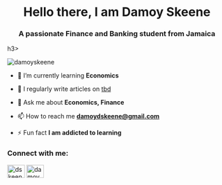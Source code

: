 <h1 align="center">Hello there, I am Damoy Skeene</h1>
<h3 align="center">A passionate Finance and Banking student from Jamaica</h3>h3>

<p align="left"> <img src="https://komarev.com/ghpvc/?username=damoyskeene&label=Profile%20views&color=0e75b6&style=flat" alt="damoyskeene" /> </p>

- 🌱 I’m currently learning **Economics**

- 📝 I regularly write articles on [tbd](tbd)

- 💬 Ask me about **Economics, Finance**

- 📫 How to reach me **damoydskeene@gmail.com**

- ⚡ Fun fact **I am addicted to learning**

<h3 align="left">Connect with me:</h3>
<p align="left">
<a href="https://linkedin.com/in/dskeene" target="blank"><img align="center" src="https://raw.githubusercontent.com/rahuldkjain/github-profile-readme-generator/master/src/images/icons/Social/linked-in-alt.svg" alt="dskeene" height="30" width="40" /></a>
<a href="https://instagram.com/damoydskeene" target="blank"><img align="center" src="https://raw.githubusercontent.com/rahuldkjain/github-profile-readme-generator/master/src/images/icons/Social/instagram.svg" alt="damoydskeene" height="30" width="40" /></a>
</a>
</a>
</p>
